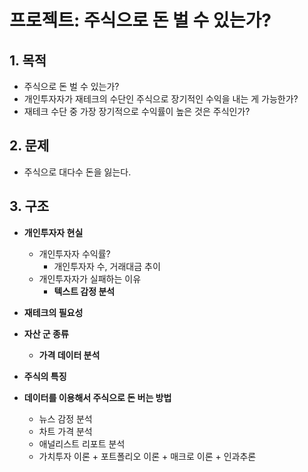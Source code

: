 # 프로젝트: 주식으로 돈 벌 수 있는가?

## 1. 목적
- 주식으로 돈 벌 수 있는가?
- 개인투자자가 재테크의 수단인 주식으로 장기적인 수익을 내는 게 가능한가?
- 재테크 수단 중 가장 장기적으로 수익률이 높은 것은 주식인가?

## 2. 문제
- 주식으로 대다수 돈을 잃는다.

## 3. 구조

- **개인투자자 현실**
  - 개인투자자 수익률?
    - 개인투자자 수, 거래대금 추이
  - 개인투자자가 실패하는 이유
    - **텍스트 감정 분석**

- **재테크의 필요성**

- **자산 군 종류**
  - **가격 데이터 분석**

- **주식의 특징**

- **데이터를 이용해서 주식으로 돈 버는 방법**
  - 뉴스 감정 분석
  - 차트 가격 분석
  - 애널리스트 리포트 분석
  - 가치투자 이론 + 포트폴리오 이론 + 매크로 이론 + 인과추론


